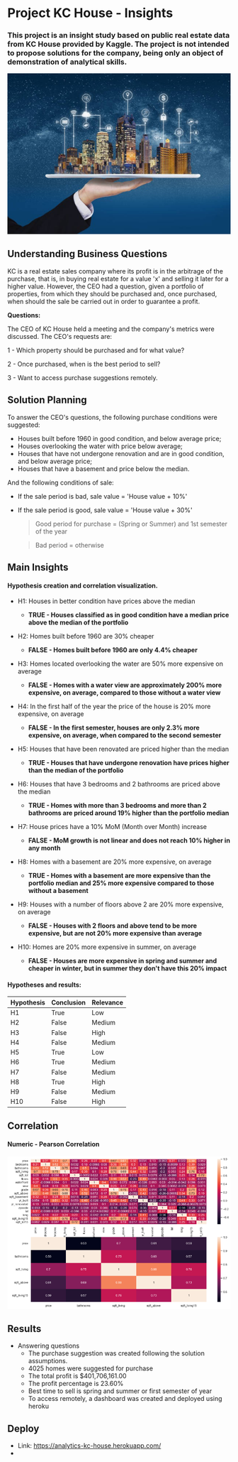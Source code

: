 # Project KC House - Insights

### This project is an insight study based on public real estate data from KC House provided by Kaggle. The project is not intended to propose solutions for the company, being only an object of demonstration of analytical skills.

<p align="center">
  <img src="images/wall.jfif"/>
</p>

## Understanding Business Questions 
KC is a real estate sales company where its profit is in the arbitrage of the purchase, that is, 
in buying real estate for a value 'x' and selling it later for a higher value. However, the CEO had 
a question, given a portfolio of properties, from which they should be purchased and, once purchased, 
when should the sale be carried out in order to guarantee a profit. 

**Questions:**

The CEO of KC House held a meeting and the company's metrics were discussed. The CEO's requests are:

1 - Which property should be purchased and for what value?

2 - Once purchased, when is the best period to sell?

3 - Want to access purchase suggestions remotely.


## Solution Planning

To answer the CEO's questions, the following purchase conditions were suggested:
- Houses built before 1960 in good condition, and below average price;
- Houses overlooking the water with price below average;
- Houses that have not undergone renovation and are in good condition, and below average price;
- Houses that have a basement and price below the median.

And the following conditions of sale:
- If the sale period is bad, sale value = 'House value + 10%'
- If the sale period is good, sale value = 'House value + 30%'
     > Good period for purchase = (Spring or Summer) and 1st semester of the year

     > Bad period = otherwise

## Main Insights

#### Hypothesis creation and correlation visualization.

- H1: Houses in better condition have prices above the median
  - **TRUE - Houses classified as in good condition have a median price above the median of the portfolio**

- H2: Homes built before 1960 are 30% cheaper
  - **FALSE - Homes built before 1960 are only 4.4% cheaper**
  
- H3: Homes located overlooking the water are 50% more expensive on average
  - **FALSE - Homes with a water view are approximately 200% more expensive, on average, compared to those without a water view**
  
- H4: In the first half of the year the price of the house is 20% more expensive, on average
  - **FALSE - In the first semester, houses are only 2.3% more expensive, on average, when compared to the second semester**

- H5: Houses that have been renovated are priced higher than the median
  - **TRUE - Houses that have undergone renovation have prices higher than the median of the portfolio**

- H6: Houses that have 3 bedrooms and 2 bathrooms are priced above the median
  - **TRUE - Homes with more than 3 bedrooms and more than 2 bathrooms are priced around 19% higher than the portfolio median**

- H7: House prices have a 10% MoM (Month over Month) increase
  - **FALSE - MoM growth is not linear and does not reach 10% higher in any month**

- H8: Homes with a basement are 20% more expensive, on average
  - **TRUE - Homes with a basement are more expensive than the portfolio median and 25% more expensive compared to those without a basement**

- H9: Houses with a number of floors above 2 are 20% more expensive, on average
  - **FALSE - Houses with 2 floors and above tend to be more expensive, but are not 20% more expensive than average**

- H10: Homes are 20% more expensive in summer, on average
  - **FALSE - Houses are more expensive in spring and summer and cheaper in winter, but in summer they don't have this 20% impact**



#### Hypotheses and results:

|Hypothesis  |  Conclusion  |  Relevance  |
|----------- | -----------  | ------------|
|H1          | True         | Low         |
|H2          | False        | Medium      |
|H3          | False        | High        |
|H4          | False        | Medium      |
|H5          | True         | Low         |
|H6          | True         | Medium      |
|H7          | False        | Medium      |
|H8          | True         | High        |
|H9          | False        | Medium      |
|H10         | False        | High        |


## Correlation

#### Numeric - Pearson Correlation
<p align="center">
  <img src="images/corr.png"/>
</p>

## Results

* Answering questions
  - The purchase suggestion was created following the solution assumptions.
  - 4025 homes were suggested for purchase
  - The total profit is $401,706,161.00 
  - The profit percentage is 23.60%
  - Best time to sell is spring and summer or first semester of year
  - To access remotely, a dashboard was created and deployed using heroku 

## Deploy

- Link: https://analytics-kc-house.herokuapp.com/
- 

